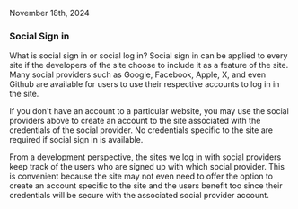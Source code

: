 November 18th, 2024
### Social Sign in

What is social sign in or social log in? Social sign in can be applied to every site if the developers of the site choose to include it as a feature of the site. Many social providers such as Google, Facebook, Apple, X, and even Github are available for users to use their respective accounts to log in in the site. 

If you don't have an account to a particular website, you may use the social providers above to create an account to the site associated with the credentials of the social provider. No credentials specific to the site are required if social sign in is available.

From a development perspective, the sites we log in with social providers keep track of the users who are signed up with which social provider. This is convenient because the site may not even need to offer the option to create an account specific to the site and the users benefit too since their credentials will be secure with the associated social provider account.